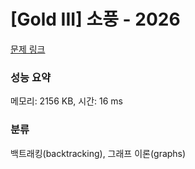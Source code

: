 # [Gold III] 소풍 - 2026 

[문제 링크](https://www.acmicpc.net/problem/2026) 

### 성능 요약

메모리: 2156 KB, 시간: 16 ms

### 분류

백트래킹(backtracking), 그래프 이론(graphs)

